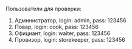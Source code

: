 Пользователи для проверки:
1. Администратор, login: admin, pass: 123456
2. Повар, login: cook, pass: 123456
3. Официант, login: waiter, pass: 123456
4. Провизор, login: storekeeper, pass: 123456
